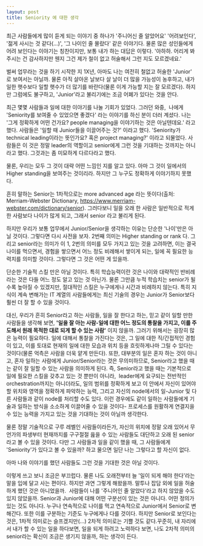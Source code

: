 ```yaml
---
layout: post
title: Seniority 에 대한 생각
---
```


최근 사람들에게 많이 듣게 되는 이야기 중 하나가 '주니어신 줄 알았어요' '어려보인다', '젊게 사시는 것 같다(...)', '그 나이인 줄 몰랐다' 같은 이야기다. 물론 많은 성인들에게 어려 보인다는 이야기는 칭찬이지만, 보통 내가 하는 대답은 이렇다. '아하하. 어리게 봐주시는 건 감사하지만 웬지 그건 제가 철이 없고 허술해서 그런 지도 모르겠네요.'


벌써 업무라는 것을 하기 시작한 지 1X년, 아마도 나는 여전히 철없고 허술한 'Junior' 로 보여서는 아닐까. 물론 아직 살아온 날보다 살 날이 더 많을 가능성이 농후하고, 내가 일한 햇수보다 일할 햇수가 더 많기를 바란다(물론 이게 가능할 지는 잘 모르겠다). 하지만 그럼에도 불구하고, 'Junior'라고 불리기에는 조금 어폐가 있다는 것을 안다. 


최근 몇몇 사람들과 일에 대한 이야기를 나눌 기회가 있었다. 그러던 와중,  나에게 'Seniority를 보여줄 수 있었으면 좋겠다' 라는 이야기를 하신 분이 더러 계셨다. 나는 '그게 정확하게 어떤 건가요? people managing을 이야기하는 것은 아닐텐데요.' 라고 했다. 사람들은 '일할 때 Junior들을 이끌어주는 것?' 이라고 했다. 'Seniority가 technical leading이라는 뜻인가요? 혹은 project managing?' 이라고 되물었다. 사람들은 이 것은 정말 leader의 역할이고 senior에게 그런 것을 기대하는 것까지는 아니라고 했다. 그것과는 좀 미묘하게 다르다라고 했다.


물론, 우리는 모두 그 것이 대략 어떤 느낌인 지를 알고 있다. 아마 그 것이 일에서의 Higher standing을 보여주는 것이리라. 하지만 그 누구도 정확하게 이야기하지 못했다.


흔히 말하는 Senior는 1차적으로는 more advanced age 라는 뜻이다(출처: Merriam-Webster Dictionary, <https://www.merriam-webster.com/dictionary/senior>). 그러다보니 일을 오래 한 사람은 일반적으로 적게 한 사람보다 나이가 많게 되고, 그래서 senior 라고 불리게 된다.


하지만 우리가 보통 업무에서 Junior/Senior을 생각하는 이유는 단순한 '나이'만은 아닐 것이다. 그렇다면 다시 사전을 보자. 2번째 의미는 Higher standing or rank 다. 그리고 senior라는 의미가 이 1, 2번의 의미를 모두 가지고 있는 것을 고려하면, 이는 결국 나이를 먹으면서, 경험을 쌓으면서 어느 정도 비례해서 쌓이게 되는, 일에 꼭 필요한 능력치를 의미할 것이다. 그렇다면 그 것은 어떤 게 있을까.



단순한 기술적 스킬 만은 아닐 것이다. 특히 학습능력이란 것은 나이와 대략적인 반비례라는 것은 다들 어느 정도 알고 있는 것 아닌가. 물론 그만큼 누적 학습치는 senior가 될 수록 높아질 수 있겠지만, 절대적인 스킬은 누구에게나 시간과 비례하지 않는다. 특히 지식이 계속 변해가는 IT 계열의 사람들에게는 최신 기술의 경우는 Junior가 Senior보다 훨씬 더 잘 할 수 있을 것이다. 

대신, 우리가 흔히 Senior라고 하는 사람들, 일을 잘 한다고 하는, 믿고 같이 일할 만한 사람들을 생각해 보면, **'일을 잘 아는 사람-일에 대한 어느 정도의 통찰을 가지고, 이를 주도해서 원래 목적한 대로 되게 할 수 있는 사람'** 이지 않을까. 그러기 위해서는 굉장히 많은 능력이 필요하다. 
일에 대해서 통찰을 가진다는 것은, 그 일에 대한 직/간접적인 경험이 있고, 이를 토대로 현재의 일에 대한 모습과 위치 등을 흐릿하게나마 그릴 수 있다는 것이다(물론 억측은 사람을 더욱 얕게 만든다). 또한, 대부분의 일은 혼자 하는 것이 아니고, 혼자 일하는 사람에게 Junior/Senior라는 것은 무의미하므로, Senior라고 했을 때는 같이 잘 일할 수 있는 사람을 의미하게 된다. 즉, Senior라고 했을 때는 기본적으로 일에 필요한 스킬을 갖추고 있는 것 뿐만이 아니라,  leader에게 요구되는 전반적인 orchestration까지는 아니더라도, 일의 범위를 정확하게 보고 이 안에서 자신이 있어야 할 위치와 영역을 정확하게 파악하는 능력, 그리고 자신의 node에서의 일-Junior 및 다른 사람들과 같이 node를 처리할 수도 있다. 이런 경우에도 같이 일하는 사람들에게 기술과 일하는 방식을 소소하게 이끌어줄 수 있을 것이다- 프로세스를 원활하게 연결지을 수 있는 능력을 가지고 있는 것을 기대하는 것이 아닐까 생각한다. 


물론 정말 기술적으로 구루 레벨인 사람들이라든가, 자신의 위치에 정말 오래 있어서 무언가의 파생부터 현재까지를 구구절절 읊을 수 있는 사람들도 대단하고 오래 된 senior라고 볼 수 있을 것이다. 다만 그 사람들과 일을 같이 했을 때, 그 사람들에게 'Seniority'가 있다고 볼 수 있을까? 하고 물으면 일단 나는 그렇다고 할 자신이 없다. 

아마 나와 이야기를 했던 사람들도 그런 것을 기대한 것은 아닐 것이다.

이렇게 쓰고 보니 조금은 부끄럽다. 물론 나도 오래전부터 늘 '일이 되게 해야 한다'라는 말을 입에 달고 사는 편이다. 하지만 과연 그렇게 해왔을까. 말투나 잡담 외에 일을 허술하게 했던 것은 아니었을까.  사람들이 나를 '주니어인 줄 알았다'라고 하지 않았을 수도 있지 않았을까. 
Senior과 Junior에 대해 어떤 구분선이 있는 것은 아니다. 어떤 정의가 있는 것도 아니다. 누구나 연속적으로 나이를 먹고 연속적으로 Junior에서 Senior로 변해간다. 또한 이를 구분하는 기준도 누구에게나 다를 것이다. 하지만 Senior로 보인다는 것은, 1차적 의미로는 슬프겠지만(...) 2차적 의미로는 기쁠 것도 같다.꾸준히, 내 자리에서 내가 할 수 있는 일을 하다보면, 일을 되게 하려고 노력하다 보면, 나도 2차적 의미의 senior라는 확신이 조금은 생기지 않을까, 하는 생각이 든다.
